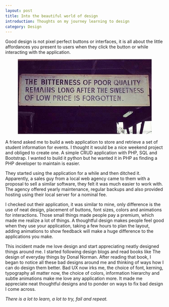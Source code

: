```yaml
---
layout: post
title: Into the beautiful world of design
introduction: Thoughts on my journey learning to design
category: Design
---
```


Good design is not pixel perfect buttons or interfaces, it is all about the little affordances you present to users when they click the button or while interacting with the application.

<figure>
<img src="/images/2014-03-23-design-quote.jpeg" alt="design-quote">
</figure>

A friend asked me to build a web application to store and retrieve a set of student information for events. I thought it would be a nice weekend project and obliged to create one. A simple CRUD application with PHP, SQL and Bootstrap. I wanted to build it python but he wanted it in PHP as finding a PHP developer to maintain is easier.

They started using the application for a while and then ditched it. Apparently, a sales guy from a local web agency came to them with a proposal to sell a similar software, they felt it was much easier to work with. The agency offered yearly maintenance, regular backups and also provided hosting using their local server for a nominal fee.

I checked out their application, it was similar to mine, only difference is the use of neat design, placement of buttons, font sizes, colors and animations for interactions. Those small things made people pay a premium, which made me realize a lot of things. A thoughtful design makes people feel good when they use your application, taking a few hours to plan the layout, adding animations to show feedback will make a huge difference to the applications you make.

This incident made me love design and start appreciating neatly designed things around me. I started following design blogs and read books like The design of everyday things by Donal Norman. After reading that book, I began to notice all these bad designs around me and thinking of ways how I can do design them better. Bad UX now irks me, the choice of font, kerning, typography all matter now, the choice of colors, information hierarchy and subtle animations make me love any application more. It made me appreciate neat thoughtful designs and to ponder on ways to fix bad design I come across.

<em>There is a lot to learn, a lot to try, fail and repeat.</em>
